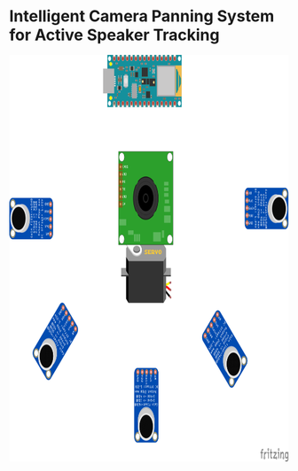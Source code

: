<h1>Intelligent Camera Panning System for Active Speaker Tracking </h1>
<img src="F2_bb.png" width=862.5 height=735>
